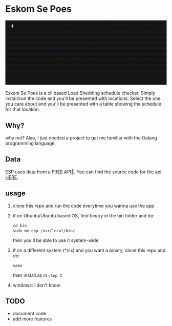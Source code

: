 # Eskom Se Poes

![demo image of esp](./img/demo.gif)

Eskom Se Poes is a cli based Load Shedding schedule checker.
Simply install/run the code and you'll be presented with locations. Select the one you care about and you'll be presented with a table showing the schedule for that location.

## Why?
why not?
Also, I just needed a project to get me familiar with the Golang programming language.


## Data
ESP uses data from a [FREE API](https://eskom-calendar-api.shuttleapp.rs/)🐐. You can find the source code for the api [HERE](https://github.com/beyarkay/eskom-calendar-api).

## usage
1. clone this repo and run the code everytime you wanna use the app

2. if on Ubuntu/Ubuntu based OS, find binary in the bin folder and do:
    ```
    cd bin
    sudo mv esp /usr/local/bin/ 
    ```
   then you'll be able to use it system-wide


3. if on a different system (*nix) and you want a binary, clone this repo and do:
    ```
    make
    ```
   then install as in `step 2`


4. windows: i don't know

## TODO
- document code
- add more features
